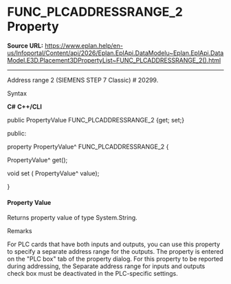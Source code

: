 # FUNC_PLCADDRESSRANGE_2 Property

**Source URL:** https://www.eplan.help/en-us/Infoportal/Content/api/2026/Eplan.EplApi.DataModelu~Eplan.EplApi.DataModel.E3D.Placement3DPropertyList~FUNC_PLCADDRESSRANGE_2().html

---

Address range 2 (SIEMENS STEP 7 Classic) # 20299.

Syntax

**C#**
**C++/CLI**


public PropertyValue FUNC_PLCADDRESSRANGE_2 {get; set;}

public:

property PropertyValue^ FUNC_PLCADDRESSRANGE_2 {

   PropertyValue^ get();

   void set (    PropertyValue^ value);

}


#### Property Value

Returns property value of type System.String.

Remarks

For PLC cards that have both inputs and outputs, you can use this property to specify a separate address range for the outputs. The property is entered on the "PLC box" tab of the property dialog. For this property to be reported during addressing, the Separate address range for inputs and outputs check box must be deactivated in the PLC-specific settings.
